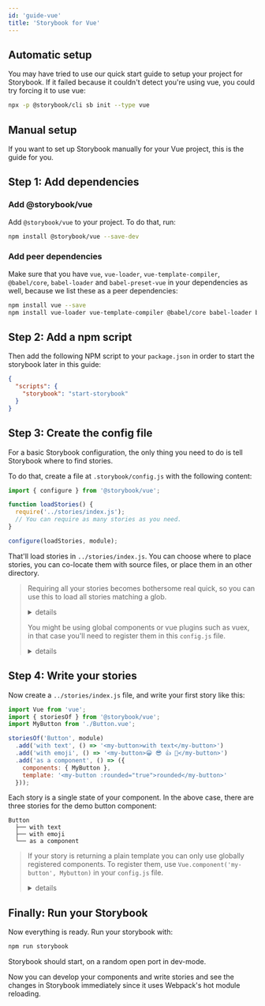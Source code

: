 ```yaml
---
id: 'guide-vue'
title: 'Storybook for Vue'
---
```


## Automatic setup

You may have tried to use our quick start guide to setup your project for Storybook.
If it failed because it couldn't detect you're using vue, you could try forcing it to use vue:

```sh
npx -p @storybook/cli sb init --type vue
```

## Manual setup

If you want to set up Storybook manually for your Vue project, this is the guide for you.

## Step 1: Add dependencies

### Add @storybook/vue

Add `@storybook/vue` to your project. To do that, run:

```sh
npm install @storybook/vue --save-dev
```

### Add peer dependencies

Make sure that you have `vue`, `vue-loader`, `vue-template-compiler`, `@babel/core`, `babel-loader` and `babel-preset-vue` in your dependencies as well, because we list these as a peer dependencies:

```sh
npm install vue --save
npm install vue-loader vue-template-compiler @babel/core babel-loader babel-preset-vue --save-dev
```

## Step 2: Add a npm script

Then add the following NPM script to your `package.json` in order to start the storybook later in this guide:

```json
{
  "scripts": {
    "storybook": "start-storybook"
  }
}
```

## Step 3: Create the config file

For a basic Storybook configuration, the only thing you need to do is tell Storybook where to find stories.

To do that, create a file at `.storybook/config.js` with the following content:

```js
import { configure } from '@storybook/vue';

function loadStories() {
  require('../stories/index.js');
  // You can require as many stories as you need.
}

configure(loadStories, module);
```

That'll load stories in `../stories/index.js`. You can choose where to place stories, you can co-locate them with source files, or place them in an other directory.

> Requiring all your stories becomes bothersome real quick, so you can use this to load all stories matching a glob.
>
> <details>
>   <summary>details</summary>
>
> ```js
> import { configure } from '@storybook/vue';
>
> function loadStories() {
>   const req = require.context('../stories', true, /\.stories\.js$/);
>   req.keys().forEach(filename => req(filename));
> }
>
> configure(loadStories, module);
> ```
>
> </details>
>
>
> You might be using global components or vue plugins such as vuex, in that case you'll need to register them in this `config.js` file.
>
> <details>
>   <summary>details</summary>
>
> ```js
> import { configure } from '@storybook/vue';
>
> import Vue from 'vue';
>
> // Import Vue plugins
> import Vuex from 'vuex';
>
> // Import your global components.
> import Mybutton from '../src/stories/Button.vue';
>
> // Install Vue plugins.
> Vue.use(Vuex);
>
> // Register global components.
> Vue.component('my-button', Mybutton);
>
> function loadStories() {
>   // You can require as many stories as you need.
>   require('../src/stories');
> }
>
> configure(loadStories, module);
> ```
>
> This example registered your custom `Button.vue` component, installed the Vuex plugin, and loaded your Storybook stories defined in `../stories/index.js`.
>
> All custom components and Vue plugins should be registered before calling `configure()`.
>
> </details>


## Step 4: Write your stories

Now create a `../stories/index.js` file, and write your first story like this:

```js
import Vue from 'vue';
import { storiesOf } from '@storybook/vue';
import MyButton from './Button.vue';

storiesOf('Button', module)
  .add('with text', () => '<my-button>with text</my-button>')
  .add('with emoji', () => '<my-button>😀 😎 👍 💯</my-button>')
  .add('as a component', () => ({
    components: { MyButton },
    template: '<my-button :rounded="true">rounded</my-button>'
  }));
```

Each story is a single state of your component. In the above case, there are three stories for the demo button component:

```plaintext
Button
  ├── with text
  ├── with emoji
  └── as a component
```

> If your story is returning a plain template you can only use globally registered components.
> To register them, use `Vue.component('my-button', Mybutton)` in your `config.js` file.
> <details>
>   <summary>details</summary>
> If your story looks like this, you will need to register `my-component` globally.
>
> ```js
>  .add('with text', () => '<my-component>with text</my-component>')
> ```
>
> To avoid registering all components globally, you have 2 simple solutions:
> - use the component parameter of the vue component shape
> - use a JSX render function
>
> ```jsx
>   .add('with text', () => ({
>      render: h => <my-component>with text</my-component>
>   }))
> ```
>
> </details>

## Finally: Run your Storybook

Now everything is ready. Run your storybook with:

```sh
npm run storybook
```

Storybook should start, on a random open port in dev-mode.

Now you can develop your components and write stories and see the changes in Storybook immediately since it uses Webpack's hot module reloading.
